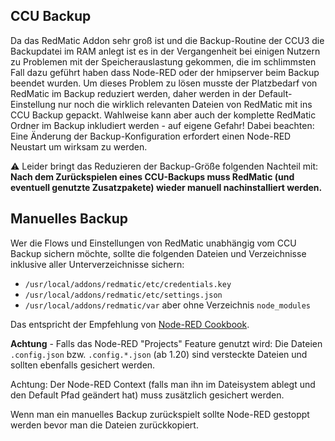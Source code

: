 ## CCU Backup

Da das RedMatic Addon sehr groß ist und die Backup-Routine der CCU3 die Backupdatei im RAM anlegt ist es in der Vergangenheit bei einigen Nutzern zu Problemen mit der Speicherauslastung gekommen, die im schlimmsten Fall dazu geführt haben dass Node-RED oder der hmipserver beim Backup beendet wurden. Um dieses Problem zu lösen musste der Platzbedarf von RedMatic im Backup reduziert werden, daher werden in der Default-Einstellung nur noch die wirklich relevanten Dateien von RedMatic mit ins CCU Backup gepackt. Wahlweise kann aber auch der komplette RedMatic Ordner im Backup inkludiert werden - auf eigene Gefahr! Dabei beachten: Eine Änderung der Backup-Konfiguration erfordert einen Node-RED Neustart um wirksam zu werden.

⚠️ Leider bringt das Reduzieren der Backup-Größe folgenden Nachteil mit: **Nach dem Zurückspielen eines CCU-Backups muss RedMatic (und eventuell genutzte Zusatzpakete) wieder manuell nachinstalliert werden.** 

## Manuelles Backup

Wer die Flows und Einstellungen von RedMatic unabhängig vom CCU Backup sichern möchte, sollte die folgenden Dateien und Verzeichnisse inklusive aller Unterverzeichnisse sichern:
* `/usr/local/addons/redmatic/etc/credentials.key`
* `/usr/local/addons/redmatic/etc/settings.json`
* `/usr/local/addons/redmatic/var` aber ohne Verzeichnis `node_modules`

Das entspricht der Empfehlung von [Node-RED Cookbook](https://github.com/node-red/cookbook.nodered.org/wiki/How-to-backup-flows-and-related-configuration).

**Achtung** - Falls das Node-RED "Projects" Feature genutzt wird: Die Dateien `.config.json` bzw. `.config.*.json` (ab 1.20) sind versteckte Dateien und sollten ebenfalls gesichert werden.

Achtung: Der Node-RED Context (falls man ihn im Dateisystem ablegt und den Default Pfad geändert hat) muss zusätzlich gesichert werden.

Wenn man ein manuelles Backup zurückspielt sollte Node-RED gestoppt werden bevor man die Dateien zurückkopiert.
